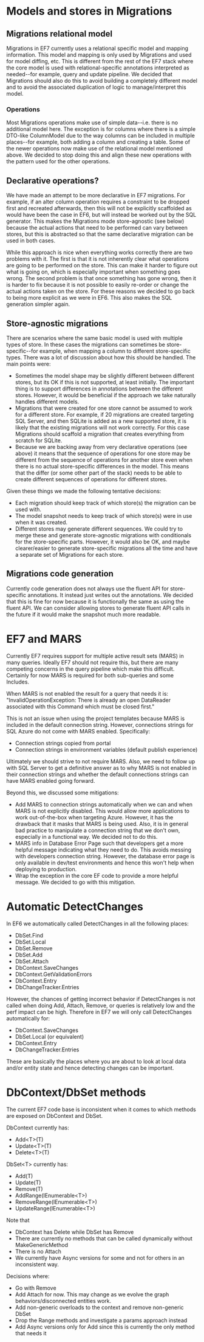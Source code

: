 # Models and stores in Migrations

## Migrations relational model

Migrations in EF7 currently uses a relational specific model and mapping information. This model and mapping is only used by Migrations and used for model diffing, etc. This is different from the rest of the EF7 stack where the core model is used with relational-specific annotations interpreted as needed--for example, query and update pipeline. We decided that Migrations should also do this to avoid building a completely different model and to avoid the associated duplication of logic to manage/interpret this model.

### Operations

Most Migrations operations make use of simple data--i.e. there is no additional model here. The exception is for columns where there is a simple DTO-like ColumnModel due to the way columns can be included in multiple places--for example, both adding a column and creating a table. Some of the newer operations now make use of the relational model mentioned above. We decided to stop doing this and align these new operations with the pattern used for the other operations.

## Declarative operations?

We have made an attempt to be more declarative in EF7 migrations. For example, if an alter column operation requires a constraint to be dropped first and recreated afterwards, then this will not be explicitly scaffolded as would have been the case in EF6, but will instead be worked out by the SQL generator. This makes the Migrations mode store-agnostic (see below) because the actual actions that need to be performed can vary between stores, but this is abstracted so that the same declarative migration can be used in both cases.

While this approach is nice when everything works correctly there are two problems with it. The first is that it is not inherently clear what operations are going to be performed on the store. This can make it harder to figure out what is going on, which is especially important when something goes wrong. The second problem is that once something has gone wrong, then it is harder to fix because it is not possible to easily re-order or change the actual actions taken on the store. For these reasons we decided to go back to being more explicit as we were in EF6. This also makes the SQL generation simpler again.

## Store-agnostic migrations

There are scenarios where the same basic model is used with multiple types of store. In these cases the migrations can sometimes be store-specific--for example, when mapping a column to different store-specific types. There was a lot of discussion about how this should be handled. The main points were:
- Sometimes the model shape may be slightly different between different stores, but its OK if this is not supported, at least initially. The important thing is to support differences in annotations between the different stores. However, it would be beneficial if the approach we take naturally handles different models.
- Migrations that were created for one store cannot be assumed to work for a different store. For example, if 20 migrations are created targeting SQL Server, and then SQLite is added as a new supported store, it is likely that the existing migrations will not work correctly. For this case Migrations should scaffold a migration that creates everything from scratch for SQLite.
- Because we are backing away from very declarative operations (see above) it means that the sequence  of operations for one store may be different from the sequence of operations for another store even when there is no actual store-specific differences in the model. This means that the differ (or some other part of the stack) needs to be able to create different sequences of operations for different stores.

Given these things we made the following tentative decisions:
- Each migration should keep track of which store(s) the migration can be used with.
- The model snapshot needs to keep track of which store(s) were in use when it was created.
- Different stores may generate different sequences. We could try to merge these and generate store-agnostic migrations with conditionals for the store-specific parts. However, it would also be OK, and maybe clearer/easier to generate store-specific migrations all the time and have a separate set of Migrations for each store.

## Migrations code generation

Currently code generation does not always use the fluent API for store-specific annotations. It instead just writes out the annotations. We decided that this is fine for now because it is functionally the same as using the fluent API. We can consider allowing stores to generate fluent API calls in the future if it would make the snapshot much more readable.

# EF7 and MARS

Currently EF7 requires support for multiple active result sets (MARS) in many queries. Ideally EF7 should not require this, but there are many competing concerns in the query pipeline which make this difficult. Certainly for now MARS is required for both sub-queries and some Includes.

When MARS is not enabled the result for a query that needs it is: "InvalidOperationException: There is already an open DataReader associated with this Command which must be closed first."

This is not an issue when using the project templates because MARS is included in the default connection string. However, connections strings for SQL Azure do not come with MARS enabled. Specifically:
- Connection strings copied from portal
- Connection strings in environment variables (default publish experience)

Ultimately we should strive to not require MARS. Also, we need to follow up with SQL Server to get a definitive answer as to why MARS is not enabled in their connection strings and whether the default connections strings can have MARS enabled going forward.

Beyond this, we discussed some mitigations:
- Add MARS to connection strings automatically when we can and when MARS is not explicitly disabled. This would allow more applications to work out-of-the-box when targeting Azure. However, it has the drawback that it masks that MARS is being used. Also, it is in general bad practice to manipulate a connection string that we don't own, especially in a functional way. We decided not to do this.
- MARS info in Database Error Page such that developers get a more helpful message indicating what they need to do. This avoids messing with developers connection string. However, the database error page is only available in dev/test environments and hence this won't help when deploying to production.
- Wrap the exception in the core EF code to provide a more helpful message. We decided to go with this mitigation.

# Automatic DetectChanges

In EF6 we automatically called DetectChanges in all the following places:
- DbSet.Find
- DbSet.Local
- DbSet.Remove
- DbSet.Add
- DbSet.Attach
- DbContext.SaveChanges
- DbContext.GetValidationErrors
- DbContext.Entry
- DbChangeTracker.Entries

However, the chances of getting incorrect behavior if DetectChanges is not called when doing Add, Attach, Remove, or queries is relatively low and the perf impact can be high. Therefore in EF7 we will only call DetectChanges automatically for:
- DbContext.SaveChanges
- DbSet.Local (or equivalent)
- DbContext.Entry
- DbChangeTracker.Entries

These are basically the places where you are about to look at local data and/or entity state and hence detecting changes can be important.

# DbContext/DbSet methods

The current EF7 code base is inconsistent when it comes to which methods are exposed on DbContext and DbSet.

DbContext currently has:
- Add&lt;T&gt;(T)
- Update&lt;T&gt;(T)
- Delete&lt;T&gt;(T)

DbSet&lt;T&gt; currently has:
- Add(T)
- Update(T)
- Remove(T)
- AddRange(IEnumerable&lt;T&gt;)
- RemoveRange(IEnumerable&lt;T&gt;)
- UpdateRange(IEnumerable&lt;T&gt;)

Note that
- DbContext has Delete while DbSet has Remove
- There are currently no methods that can be called dynamically without MakeGenericMethod
- There is no Attach
- We currently have Async versions for some and not for others in an inconsistent way.

Decisions where:
- Go with Remove
- Add Attach for now. This may change as we evolve the graph behaviors/disconnected entities work.
- Add non-generic overloads to the context and remove non-generic DbSet
- Drop the Range methods and investigate a params approach instead
- Add Async versions only for Add since this is currently the only method that needs it
